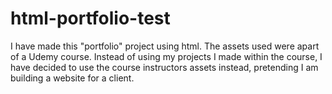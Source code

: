 # html-portfolio-test
I have made this "portfolio" project using html. The assets used were apart of a Udemy course. Instead of using my projects I made within the course, I have decided to use the course instructors assets instead, pretending I am building a website for a client.
